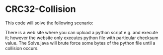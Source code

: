 # CRC32-Collision

This code will solve the following scenario:

There is a web site where you can upload a python script e.g. and execute it; however the website only executes python file with particular checksum value. The Solve.java will brute force some bytes of the python file until a collision occurs.
